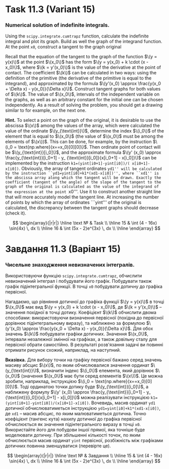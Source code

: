 # Task 11.3 (Variant 15)

### Numerical solution of indefinite integrals.

Using the ```scipy.integrate.cumtrapz``` function,
calculate the indefinite integral and plot its graph. Build as well
the graph of the integrand function. At the point ```x0```, construct a tangent to the graph
original

Recall that the equation of the tangent to the graph of the function $\(y = y(x)\)$ at the point $\(x_0\)$ has the form $\(y = y(x_0) + k \cdot (x -
x_0)\)$, where $\(k = y'(x_0)\)$ is the value of the derivative at the point of contact. The coefficient $\(k\)$ can be calculated in two ways:
using the definition of the primitive (the derivative of the primitive is equal to the integrand), and approximated by the formula
$\(y'(x_0) \approx \frac{y(x_0 + \Delta x) - y(x_0)}{\Delta x}\)$. Construct tangent graphs for both values of $\(k\)$.
The value of $\(x_0\)$, intervals of the independent variable on the graphs, as well as an arbitrary constant for the initial one can be chosen independently.
As a result of solving the problem, you should get a drawing similar to
for example, on the next one.

**Hint.** To select a point on the graph of the original, it is desirable to use the abscissa $\(x\)$ among the values of the array, which were calculated
the value of the ordinate $\(y_{\text{int}}\)$, determine the index $\(i_0\)$ of the element that is equal to $\(x_0\)$ (the value of $\(x_0\)$
must be
among the elements of $\(x\))$. This can be done, for example, by the instruction $\(i_0 = \text{np.where}(x==x_0)[0][0]\)$. Then
ordinate
point of contact will be $\(y_{\text{int}}[i_0]\)$, and the approximate formula $\(y' (x_0) \approx \frac{y_{\text{int}}[i_0+1] - y_
{\text{int}}[i_0]}{x[i_0+1] - x[i_0]}\)$ can be implemented by the instruction ```k1=(yint[i0+1]-yint[i0])/( x[i0+1]-x[i0])```.
Obviously, the array of tangent ordinates ```yd1'' will be calculated by the instruction ``yd1=yint[i0]+k1*(xd1-x[i0])'',
where ``xd1'' is the abscissa array along which the tangent will be drawn. Exactly the coefficient (tangent of the angle) of the slope of the tangent to the graph
of the original is calculated as the value of the integrand
of the expression at the point ```x0'''. Use it to construct another straight line that will more accurately model the tangent line. At
increasing the number of points by which the array of ordinates ```yint''' of the original is calculated, the discrepancy between the tangent graphs
should decrease (check it).

$$
\begin{array}{|r|r|}
\hline
\text № & Task
\\
\hline
 15 & 
\int (4 - 16x) \sin(4x) \, dx
\\
\hline
16 & 
\int (5x - 2)e^{3x} \, dx
\\
\hline
\end{array}
$$


# Завдання 11.3 (Варіант 15)

### Чисельне знаходження невизначених інтегралів.

Використовуючи функцію ```scipy.integrate.cumtrapz```,
обчислити невизначений інтеграл і побудувати його графік. Побудувати також
графік підінтегральної функції. В точці ```x0``` побудувати дотичну до графіка
первісної.

Нагадаємо, що рівняння дотичної до графіка функції $\(y = y(x)\)$ в точці $\(x_0\)$ має вид $\(y = y(x_0) + k \cdot (x -
x_0)\)$, де $\(k = y'(x_0)\)$ – значення похідної в точці дотику. Коефіцієнт $\(k\)$ обчислити двома способами:
використовуючи визначення первісної (похідна до первісної дорівнює підінтегральному виразу), та наближено за формулою
$\(y'(x_0) \approx \frac{y(x_0 + \Delta x) - y(x_0)}{\Delta x}\)$. Для обох значень $\(k\)$ побудувати графіки дотичних.
Значення $\(x_0\)$, інтервали незалежної змінної на графіках, а також довільну сталу для первісної обрати самостійно.
В результаті розв'язання задачі ви повинні отримати рисунок схожий,
наприклад, на наступний.

**Вказівка.** Для вибору точки на графіку первісної бажано серед значень масиву абсцис $\(x\)$, по яким обчислювалися
значення ординат $\(y_{\text{int}}\)$, визначити індекс $\(i_0\)$ елемента, який дорівнює $\(x_0\)$ (значення $\(x_0\)$
має бути
серед елементів $\(x\))$. Це можна зробити, наприклад, інструкцією $\(i_0 = \text{np.where}(x==x_0)[0][0]\)$. Тоді
ординатою
точки дотику буде $\(y_{\text{int}}[i_0]\)$, а наближену формулу $\(y' (x_0) \approx \frac{y_{\text{int}}[i_0+1] - y_
{\text{int}}[i_0]}{x[i_0+1] - x[i_0]}\)$ можна реалізувати інструкцією ```k1=(yint[i0+1]-yint[i0])/(x[i0+1]-x[i0])```.
Вочевидь, масив ординат ```yd1``` дотичної обчислюватиметься інструкцією ```yd1=yint[i0]+k1*(xd1-x[i0])```,
де ```xd1``` – масив абсцис, по яким малюватиметься дотична. Точно коефіцієнт (тангенс кута) нахилу дотичної до графіка
первісної обчислюється як значення підінтегрального
виразу в точці ```x0```. Використайте його для побудови іншої прямої, яка точніше буде моделювати дотичну. При
збільшенні кількості точок, по яким обчислюється масив ординат ```yint``` первісної, розбіжність між графіками дотичних
повинна зменшуватися (перевірте це).

$$
\begin{array}{|r|r|}
\hline
\text № & Завдання
\\
\hline
 15 & 
\int (4 - 16x) \sin(4x) \, dx
\\
\hline
16 & 
\int (5x - 2)e^{3x} \, dx
\\
\hline
\end{array}
$$
